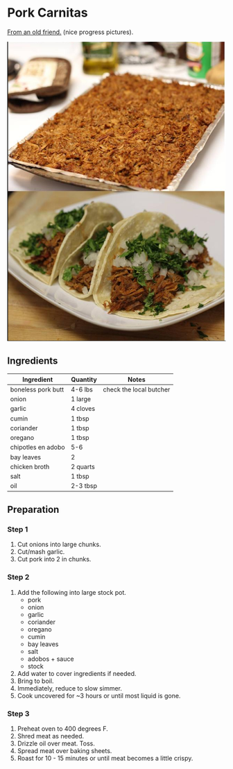 # Pork Carnitas

[From an old friend.](https://i.imgur.com/dxwRT.jpg) (nice progress pictures).

![carnitas](../../assets/pictures/carnitas.png)

## Ingredients

| Ingredient | Quantity | Notes |
| ---------- | -------- | ----- |
| boneless pork butt | 4-6 lbs | check the local butcher |
| onion | 1 large | |
| garlic | 4 cloves | |
| cumin | 1 tbsp | |
| coriander | 1 tbsp | |
| oregano | 1 tbsp | |
| chipotles en adobo | 5-6 | |
| bay leaves | 2 | |
| chicken broth | 2 quarts | |
| salt | 1 tbsp | |
| oil | 2-3 tbsp | |

## Preparation

### Step 1
1. Cut onions into large chunks.
2. Cut/mash garlic.
3. Cut pork into 2 in chunks.

### Step 2
1. Add the following into large stock pot.
    * pork
    * onion
    * garlic
    * coriander
    * oregano
    * cumin
    * bay leaves
    * salt
    * adobos + sauce
    * stock
2. Add water to cover ingredients if needed.
3. Bring to boil.
4. Immediately, reduce to slow simmer.
5. Cook uncovered for ~3 hours or until most liquid is gone.

### Step 3
1. Preheat oven to 400 degrees F.
2. Shred meat as needed.
3. Drizzle oil over meat. Toss.
4. Spread meat over baking sheets.
5. Roast for 10 - 15 minutes or until meat becomes a little crispy.